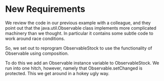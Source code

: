 # New Requirements

We review the code in our previous example with a colleague, and they point out 
that the java.util.Observable class implements more complicated machinery than 
we thought. In particular it contains some subtle code to work around race conditions.

So, we set out to reprogram ObservableStock to use the functionality of Observable using composition.

To do this we add an Observable instance variable to ObservableStock.
We run into one hitch, however, namely that Observable.setChanged is protected.
This we get around in a hokey ugly way.
